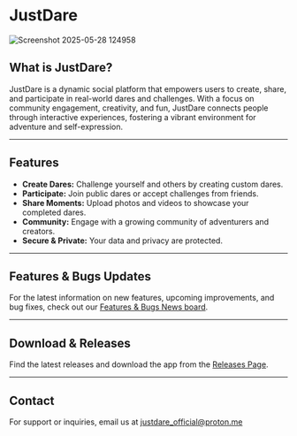 # JustDare
![Screenshot 2025-05-28 124958](https://github.com/user-attachments/assets/6afe5613-ed75-44bf-85e2-fdf4b70da5b6)

## What is JustDare?

JustDare is a dynamic social platform that empowers users to create, share, and participate in real-world dares and challenges. With a focus on community engagement, creativity, and fun, JustDare connects people through interactive experiences, fostering a vibrant environment for adventure and self-expression.

---

## Features

- **Create Dares:** Challenge yourself and others by creating custom dares.
- **Participate:** Join public dares or accept challenges from friends.
- **Share Moments:** Upload photos and videos to showcase your completed dares.
- **Community:** Engage with a growing community of adventurers and creators.
- **Secure & Private:** Your data and privacy are protected.

---

## Features & Bugs Updates

For the latest information on new features, upcoming improvements, and bug fixes, check out our [Features & Bugs News board](https://github.com/JustDare-Official/JustDare/blob/main/FEATURES_AND_BUGS.md).

---

## Download & Releases

Find the latest releases and download the app from the [Releases Page](https://github.com/JustDare-Official/JustDare/releases).

---

## Contact

For support or inquiries, email us at [justdare_official@proton.me](mailto:justdare_official@proton.me)
